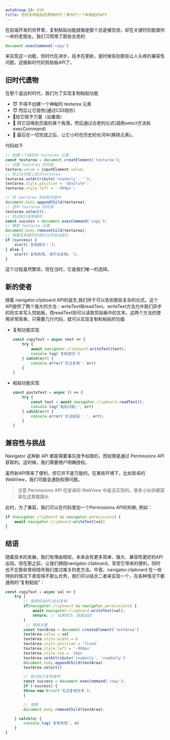 ```yaml
---
autoGroup-13: ES6
title: 告别复制粘贴的黑暗时代！教你们一个新崛起的API
---
```

在前端开发的世界里，复制粘贴功能就像是那个总是被忽视，却在关键时刻能救你一命的老朋友。我们习惯用了那些古老的
```js
document.execCommand('copy')
```
来实现这一功能，但时代在进步，技术在更新，是时候告别那些让人头疼的兼容性问题，迎接新时代的剪贴板API了。

## 旧时代遗物
在那个遥远的时代，我们为了实现复制粘贴功能

- 😈 不得不创建一个神秘的 textarea 元素
- 😈 然后让它隐性(通过CSS隐形)
- 👹给它赋予力量（设置值）
- 🎃 将它召唤到页面的某个角落，然后通过古老的仪式(调用select方法和execCommand)
- 👻 最后在一切完成之后，让它小时在历史的长河中(移除元素)。

代码如下
```js
// 创建一个临时的 textarea 元素
const textarea = document.creatElement('textarea');
// 设置 textarea 的内容
textara.value = inputElement.value;
// 防止在页面上显示textarea
textarea.setAttribute('readonly', '');
textarea.style.position = 'absolute';
textarea.style.left = '-999px';

// 将 textarea 添加到页面中
document.body.appendChild(textarea);
// 选中 textarea 的内容
textarea.select();
// 尝试执行复制操作
const success = document.execCommand('copy');
// 移除 textarea 元素
document.body.removeChild(textarea);
// 根据复制操作的成功与否给出提示
if (success) {
    alert('复制成功！');
} else {
    alert('复制失败，请手动复制。');
}
```
这个过程虽然繁琐，但在当时，它是我们唯一的选择。
## 新的使者
随着 navigator.clipboard API的诞生,我们终于可以告别那些复杂的仪式。这个API提供了两个强大的方法：writeText和readText。writeText方法允许我们异步的将文本写入剪贴板，而readText则可以读取剪贴板中的文本。这两个方法的使用非常简单，只需要几行代码，就可以实现复制和粘贴的功能

- 复制功能实现

    ```js
    const copyText = async text => {
        try {
            await navigator.clipboard.writeText(text);
            console.log('复制成功')
        } catch(err) {
            console.error('无法复制': err)
        }
    }
    ```
- 粘贴功能实现

    ```js
    const pasteText = async () => {
        try {
            const text = await navigator.clipboard.readText();
            console.log('粘贴功能:', err)
        } catch(err) {
            console.error('无法粘贴： ', err);
        }
    }
    ```

## 兼容性与挑战
Navigator 这种新 API 都是需要事先授予权限的，而权限是通过 Permissions API 获取的。这时候，我们需要用户明确授权。

虽然新API带来了便利，但它并不是万能的。在某些环境下，比如安卓的 WebView，我们可能会遇到权限问题。

> 注意 Permissions API 在安卓的 WebView 中是没实现的。很多小伙伴都容易在这里栽跟头

此时，为了兼容，我们可以在代码里加一个Permissions API的判断, 例如：

```js
if (navigator.clipboard && navigator.permissions) { 
    await navigator.clipboard.writeText(val) 
}
```

## 结语
随着技术的发展，我们有理由相信，未来会有更多简单、强大、兼容性更好的API出现。但在那之前，让我们拥抱navigator.clipboard，享受它带来的便利，同时也不忘那些曾经陪伴我们度过难关的老方法。毕竟，navigator.clipboard 在一些特别的情况下表现得不那么优秀，我们可以结合二者来实现一个，在各种情况下都通用的“复制粘贴”：
```js
const copyText = async val => {
    try {
        // 使用现在API尝试复制
        if(navigator.clipboard && navigator.permissions) {
            await navigator.clipboard.writeText(val);
            return; // 如果成功，直接返回
        }
         // 降级方案
        const textArea = document.createElement('textArea') 
        textArea.value = val 
        textArea.style.width = 0 
        textArea.style.position = 'fixed' 
        textArea.style.left = '-999px' 
        textArea.style.top = '10px' 
        textArea.setAttribute('readonly', 'readonly')
        document.body.appendChild(textArea) 
        textArea.select()

        // 尝试执行复制操作
        const success = document.execCommand('copy');
        if (!success) {
        throw new Error('无法复制文本');
        }

        // 清理
        document.body.removeChild(textArea);

    } catch(e) {
        console.log('复制失败', e)
    }
}
```